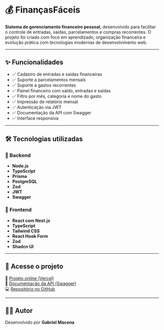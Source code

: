 # 💰 FinançasFáceis

**Sistema de gerenciamento financeiro pessoal**, desenvolvido para facilitar o controle de entradas, saídas, parcelamentos e compras recorrentes. O projeto foi criado com foco em aprendizado, organização financeira e evolução prática com tecnologias modernas de desenvolvimento web.

---

## ✨ Funcionalidades

- ✅ Cadastro de entradas e saídas financeiras
- ✅ Suporte a parcelamentos mensais
- ✅ Suporte a gastos recorrentes
- ✅ Painel financeiro com saldo, entradas e saídas
- ✅ Filtro por mês, categoria e nome do gasto
- ✅ Impressão de relatório mensal
- ✅ Autenticação via JWT
- ✅ Documentação da API com Swagger
- ✅ Interface responsiva

---

## 🛠️ Tecnologias utilizadas

### 🔹 Backend
- **Node.js**
- **TypeScript**
- **Prisma**
- **PostgreSQL**
- **Zod**
- **JWT**
- **Swagger**

### 🔹 Frontend
- **React com Next.js**
- **TypeScript**
- **Tailwind CSS**
- **React Hook Form**
- **Zod**
- **Shadcn UI**

---

## 🚀 Acesse o projeto

🔗 [Projeto online (Vercel)](https://financas-faceis.vercel.app)  
📄 [Documentação da API (Swagger)](https://financasfaceis.onrender.com/api-docs)  
💻 [Repositório no GitHub](https://github.com/gbmacena/FinancasFaceis)

---

## 👨‍💻 Autor

Desenvolvido por **Gabriel Macena**
